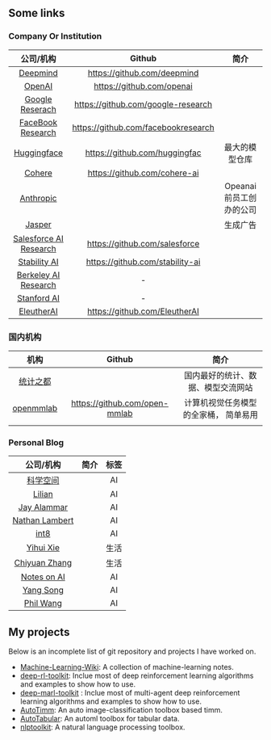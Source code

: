 ## Some links

### Company Or Institution
|                             公司/机构                             |               Github                |           简介           |
| :---------------------------------------------------------------: | :---------------------------------: | :----------------------: |
|               [Deepmind](https://www.deepmind.com/)               |     https://github.com/deepmind     |                          |
|                [OpenAI](https://openai.com/blog/)                 |      https://github.com/openai      |                          |
|           [Google Reserach](https://ai.googleblog.com/)           | https://github.com/google-research  |                          |
|         [FaceBook Research](https://ai.facebook.com/blog)         | https://github.com/facebookresearch |                          |
|            [Huggingface](https://huggingface.co/blog)             |    https://github.com/huggingfac    |      最大的模型仓库      |
|                 [Cohere](https://txt.cohere.ai/)                  |    https://github.com/cohere-ai     |                          |
|              [Anthropic](https://www.anthropic.com/)              |                                     | Opeanai 前员工创办的公司 |
|                 [Jasper](https://www.jasper.ai/)                  |                                     |         生成广告         |
| [Salesforce AI Research](https://blog.salesforceairesearch.com/)  |    https://github.com/salesforce    |                          |
|          [Stability AI](https://platform.stability.ai/)           |   https://github.com/stability-ai   |                          |
| [Berkeley AI Research](https://bair.berkeley.edu/blog/?refresh=1) |                  -                  |                          |
|           [Stanford AI](https://ai.stanford.edu/blog/)            |                  -                  |                          |
|               [EleutherAI](http://www.eleuther.ai/)               |    https://github.com/EleutherAI    |                          |

### 国内机构

|             机构              |            Github             |                 简介                  |
| :---------------------------: | :---------------------------: | :-----------------------------------: |
| [统计之都](https://cosx.org/) |                               |  国内最好的统计、数据、模型交流网站   |
|         [openmmlab]()         | https://github.com/open-mmlab | 计算机视觉任务模型的全家桶， 简单易用 |
|                               |                               |                                       |

### Personal Blog

|                    公司/机构                     | 简介  | 标签 |
| :----------------------------------------------: | :---: | :---: |
|        [科学空间](https://spaces.ac.cn/)         ||AI|
|     [Lilian](https://lilianweng.github.io/)      ||AI|
|    [Jay Alammar](https://jalammar.github.io/)    ||AI|
| [Nathan Lambert](https://robotic.substack.com/)  ||AI|
|             [int8](https://int8.io/)             ||AI|
|         [Yihui Xie](https://yihui.org/)          ||生活|
|      [Chiyuan Zhang](https://pluskid.org/)       ||生活|
| [Notes on AI](https://notesonai.com/Notes+on+AI) ||AI|
|       [Yang Song](https://yang-song.net/)        ||AI|
|    [Phil Wang](https://github.com/lucidrains)    ||AI|

## My projects

Below is an incomplete list of git repository and projects I have worked on.

- [Machine-Learning-Wiki](https://jianzhnie.github.io/machine-learning-wiki/): A collection of machine-learning notes.
- [deep-rl-toolkit](https://github.com/jianzhnie/deep-rl-toolkit): Inclue most of deep reinforcement learning algorithms and examples to show how to use.
- [deep-marl-toolkit](https://github.com/jianzhnie/deep-marl-toolkit) : Inclue most of multi-agent deep reinforcement learning algorithms and examples to show how to use.
- [AutoTimm](https://github.com/jianzhnie/AutoTimm): An auto image-classification toolbox based timm.
- [AutoTabular](https://github.com/jianzhnie/AutoTabular): An automl  toolbox for tabular data.
- [nlptoolkit](https://github.com/jianzhnie/nlp-toolkit): A natural language processing toolbox.
